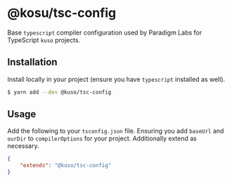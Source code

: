 # @kosu/tsc-config

Base `typescript` compiler configuration used by Paradigm Labs for TypeScript `kuso` projects.

## Installation

Install locally in your project (ensure you have `typescript` installed as well).

```bash
$ yarn add --dev @kuso/tsc-config
```

## Usage

Add the following to your `tsconfig.json` file. Ensuring you add `baseUrl` and `ourDir` to `compilerOptions` for your project. Additionally extend as necessary.

```json
{
    "extends": "@kuso/tsc-config"
}
```
